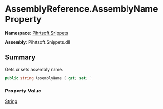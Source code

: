 # AssemblyReference\.AssemblyName Property

**Namespace**: [Pihrtsoft.Snippets](../../README.md)

**Assembly**: Pihrtsoft\.Snippets\.dll

## Summary

Gets or sets assembly name\.

```csharp
public string AssemblyName { get; set; }
```

### Property Value

[String](https://docs.microsoft.com/en-us/dotnet/api/system.string)

